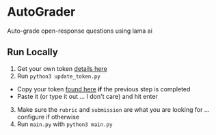 # AutoGrader
Auto-grade open-response questions using lama ai

## Run Locally
1. Get your own token [details here](https://replicate.com/docs/get-started/python#authenticate)
2. Run `python3 update_token.py`
  * Copy your token [found here](https://replicate.com/account/api-tokens) **if** the previous step is completed
  * Paste it (or type it out ... I don't care) and hit enter
3. Make sure the `rubric` and `submission` are what you are looking for ... configure if otherwise
4. Run `main.py` with `python3 main.py`
